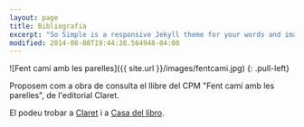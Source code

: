 ```yaml
---
layout: page
title: Bibliografia
excerpt: "So Simple is a responsive Jekyll theme for your words and images."
modified: 2014-08-08T19:44:38.564948-04:00
---
```


![Fent camí amb les parelles]({{ site.url }}/images/fentcami.jpg)
{: .pull-left}

Proposem com a obra de consulta el llibre del CPM "Fent camí amb les parelles", de l'editorial Claret.

El podeu trobar a [Claret](https://www.claret.cat/ca/llibre/FENT-CAMI-AMB-LES-PARELLES-I-y-II-849846041) i a [Casa del libro](https://www.casadellibro.com/libro-fent-cami-amb-les-parelles/mkt0002822948/4025763).